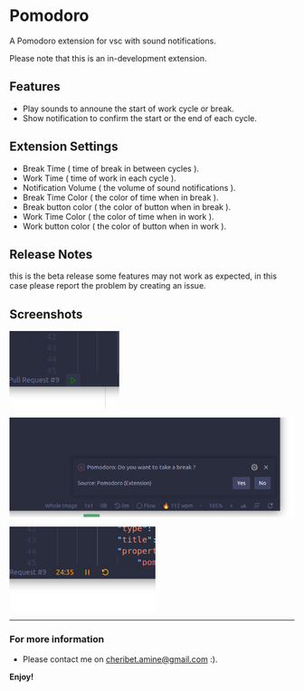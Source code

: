 # Pomodoro 

A Pomodoro extension for vsc with sound notifications.

Please note that this is an in-development extension.
## Features

- Play sounds to announe the start of work cycle or break.
- Show notification to confirm the start or the end of each cycle.


## Extension Settings

- Break Time ( time of break in between cycles ).
- Work Time ( time of work in each cycle ).
- Notification Volume ( the volume of sound notifications ).
- Break Time Color ( the color of time when in break ).
- Break button color ( the color of button when in break ).
- Work Time Color ( the color of time when in work ).
- Work button color ( the color of button when in work ).

## Release Notes

this is the beta release some features may not work as expected, in this case please report the problem by creating an issue. 

## Screenshots

![alt text](https://raw.githubusercontent.com/Amin-Cheribet/pomodoro-vsc/master/start_button.png)  

![alt text](https://raw.githubusercontent.com/Amin-Cheribet/pomodoro-vsc/master/dialog.png)  

![alt text](https://raw.githubusercontent.com/Amin-Cheribet/pomodoro-vsc/master/working_counter.png)  

-----------------------------------------------------------------------------------------------------------
### For more information

* Please contact me on cheribet.amine@gmail.com :).

**Enjoy!**
